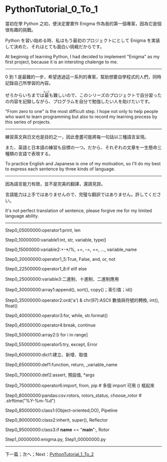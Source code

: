 # PythonTutorial_0_To_1

當初在學 Python 之初，便決定要實作 Enigma 作為我的第一個專案，因為它是個很有趣的挑戰。

Python を習い始める時、私はもう最初のプロジェクトにとして Enigma を実装して決めた、それはとても面白い挑戦だからです。

At beginnig of learning Python, I had decided to implement "Enigma" as my first project, because it is an intersting chalenge to me.

---

0 到 1 是最難的一步，希望透過這一系列的專案，幫助想要自學程式的人們，同時記錄自己所學習的內容。

ぜろからいちまでは<ruby>最<rt>もっと</rt></ruby>も難しいので、このシリーズのプロジェクトで自分習ったの内容を記録しながら、プログラムを自分で勉強したい人を助けたいです。

"From zero to one" is the most difficult step. I hope not only to help people who want to learn programming but also to record my learning process by this series of projects.

---

練習英文與日文也是目的之一，因此會盡可能將每一句話以三種語言呈現。

また、英語と日本語の練習も目標の一つ。だから、それぞれの文章を一生懸命三種類の言語で表現する。

To practice English and Japanese is one of my motivation, so I'll do my best to express each sentence by three kinds of language.

---

因為語言能力有限，並不是完美的翻譯，還請見諒。

言語能力は上手ではありませんので、完璧な翻訳ではありません。許してください。

It's not perfect translation of sentence, please forgive me for my limited language ability.

---

Step0_05000000:operator1:print, len

Step0_10000000:variable1:int, str, variable, type()

Step0_15000000:variable2:+-*/%, +=, -=, ==, ..., variable_name

Step0_20000000:operator1_5:True, False, and, or, not

Step0_22500000:operator1_8:if elif else

Step0_25000000:variable3:二進制、十進制、二進制應用

Step0_30000000:array1:append(), sort(), copy()；索引值；id()

Step0_35000000:operator2:ord('a') & chr(97):ASCII 數值與符號的轉換, int(), float()

Step0_40000000:operator3:for, while, str.format()

Step0_45000000:operator4:break, continue

Step0_50000000:array2:[i for i in range]

Step0_55000000:operator5:try, except, Error

Step0_60000000:dict1:建立、新增、取值

Step0_65000000:def1:function, return, _variable_name

Step0_70000000:def2:assert, 預設值, *args

Step0_75000000:operator6:import, from, pip # 多個 import 可用 () 框起來

Step0_80000000:pandas:csv:rotors, rotors_status, choose_rotor # .strftime("%Y-%m-%d")

Step0_85000000:class1:(Object-oriented,OO), Pipeline

Step0_90000000:class2:inherit, super(), Reflector

Step0_95000000:class3:if __name__ == "__main__":, Rotor

Step1_00000000:enigma.py, Step1_00000000.py

---

下一篇；次へ；Next：[PythonTutorial_1_To_2](https://github.com/j32u4ukh/PythonTutorial_1_To_2)

